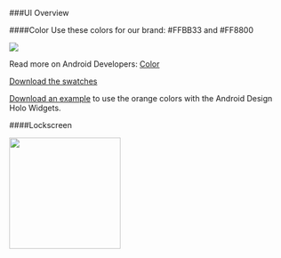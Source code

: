 ###UI Overview

####Color
Use these colors for our brand: \#FFBB33 and \#FF8800

![](/android-doc-odm/res/colors.png)

Read more on Android Developers: [Color](http://developer.android.com/design/style/color.html "Android Developers")

[Download the swatches](http://developer.android.com/downloads/design/Android_Design_Color_Swatches_20120229.zip)

[Download an example](/android-doc-odm/res/Android_Design_Holo_Widgets_20120814.fw.png) to use the orange colors with the Android Design Holo Widgets.

####Lockscreen

<img  src="/android-doc-odm/res/logo-slide-lock-screen.svg" style="width: 200px;"/>